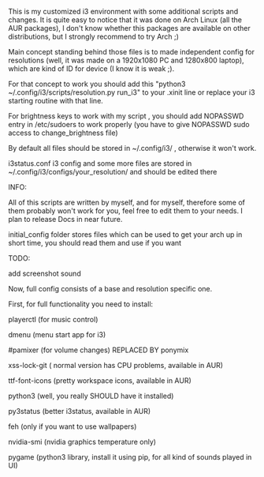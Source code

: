 This is my customized i3 environment with some additional scripts and changes.
It is quite easy to notice that it was done on Arch Linux (all the AUR packages), I don't know whether this packages are available on other distributions, but I strongly recommend to try Arch ;)

Main concept standing behind those files is to made independent config for resolutions (well, it was made on a 1920x1080 PC and 1280x800 laptop), which are kind of ID for device (I know it is weak ;).

For that concept to work you should add this "python3 ~/.config/i3/scripts/resolution.py run_i3" to your .xinit line or replace your i3 starting routine with that line.

For brightness keys to work with my script , you should add NOPASSWD entry in /etc/sudoers to work properly (you have to give NOPASSWD sudo access to change_brightness file)

By default all files should be stored in ~/.config/i3/ , otherwise it won't work.

i3status.conf i3 config and some more files are stored in ~/.config/i3/configs/your_resolution/ and should be edited there

INFO: 

All of this scripts are written by myself, and for myself, therefore some of them probably won't work for you, feel free to edit them to your needs. I plan to release Docs in near future.

initial_config folder stores files which can be used to get your arch up in short time, you should read them and use if you want

TODO:

 add screenshot sound 



Now, full config consists of a base and resolution specific one.


First, for full functionality you need to install:

playerctl (for music control)

dmenu (menu start app for i3)

#pamixer (for volume changes) REPLACED BY ponymix

xss-lock-git ( normal version has CPU problems, available in AUR) 

ttf-font-icons (pretty workspace icons, available in AUR) 

python3 (well, you really SHOULD have it installed)  

py3status (better i3status, available in AUR)

feh (only if you want to use wallpapers)

nvidia-smi (nvidia graphics temperature only)

pygame (python3 library, install it using pip, for all kind of sounds played in UI)
